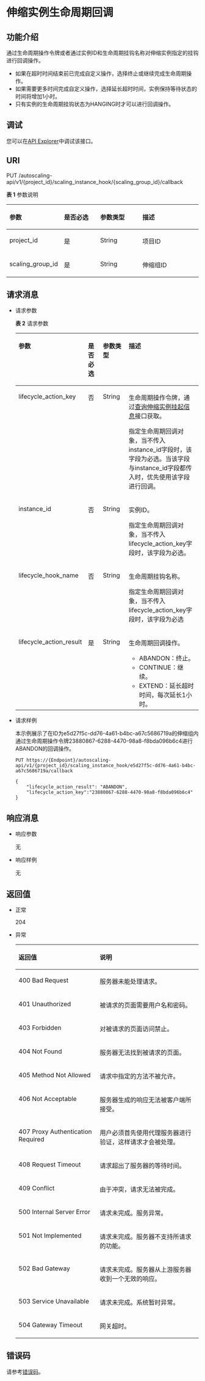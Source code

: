 # 伸缩实例生命周期回调<a name="as_06_0905"></a>

## 功能介绍<a name="section2082935495536"></a>

通过生命周期操作令牌或者通过实例ID和生命周期挂钩名称对伸缩实例指定的挂钩进行回调操作。

-   如果在超时时间结束前已完成自定义操作，选择终止或继续完成生命周期操作。
-   如果需要更多时间完成自定义操作，选择延长超时时间，实例保持等待状态的时间将增加1小时。
-   只有实例的生命周期挂钩状态为HANGING时才可以进行回调操作。

## 调试<a name="section948154693415"></a>

您可以在[API Explorer](https://apiexplorer.developer.huaweicloud.com/apiexplorer/doc?product=AS&api=CallbackInstanceLifeCycleHook)中调试该接口。

## URI<a name="section1799627095536"></a>

PUT /autoscaling-api/v1/\{project\_id\}/scaling\_instance\_hook/\{scaling\_group\_id\}/callback

**表 1**  参数说明

<a name="table331451795536"></a>
<table><thead align="left"><tr id="row3996181195536"><th class="cellrowborder" valign="top" width="24.752475247524753%" id="mcps1.2.5.1.1"><p id="p1568129195536"><a name="p1568129195536"></a><a name="p1568129195536"></a>参数</p>
</th>
<th class="cellrowborder" valign="top" width="19.801980198019802%" id="mcps1.2.5.1.2"><p id="p6222504395536"><a name="p6222504395536"></a><a name="p6222504395536"></a>是否必选</p>
</th>
<th class="cellrowborder" valign="top" width="22.772277227722775%" id="mcps1.2.5.1.3"><p id="p706369995536"><a name="p706369995536"></a><a name="p706369995536"></a>参数类型</p>
</th>
<th class="cellrowborder" valign="top" width="32.67326732673268%" id="mcps1.2.5.1.4"><p id="p3528875695536"><a name="p3528875695536"></a><a name="p3528875695536"></a>描述</p>
</th>
</tr>
</thead>
<tbody><tr id="row3981698995536"><td class="cellrowborder" valign="top" width="24.752475247524753%" headers="mcps1.2.5.1.1 "><p id="p395071195536"><a name="p395071195536"></a><a name="p395071195536"></a>project_id</p>
</td>
<td class="cellrowborder" valign="top" width="19.801980198019802%" headers="mcps1.2.5.1.2 "><p id="p5157220295536"><a name="p5157220295536"></a><a name="p5157220295536"></a>是</p>
</td>
<td class="cellrowborder" valign="top" width="22.772277227722775%" headers="mcps1.2.5.1.3 "><p id="p1659881395536"><a name="p1659881395536"></a><a name="p1659881395536"></a>String</p>
</td>
<td class="cellrowborder" valign="top" width="32.67326732673268%" headers="mcps1.2.5.1.4 "><p id="p36520930"><a name="p36520930"></a><a name="p36520930"></a>项目ID</p>
</td>
</tr>
<tr id="row3571771510329"><td class="cellrowborder" valign="top" width="24.752475247524753%" headers="mcps1.2.5.1.1 "><p id="p745378510329"><a name="p745378510329"></a><a name="p745378510329"></a>scaling_group_id</p>
</td>
<td class="cellrowborder" valign="top" width="19.801980198019802%" headers="mcps1.2.5.1.2 "><p id="p6688574910329"><a name="p6688574910329"></a><a name="p6688574910329"></a>是</p>
</td>
<td class="cellrowborder" valign="top" width="22.772277227722775%" headers="mcps1.2.5.1.3 "><p id="p4903655610329"><a name="p4903655610329"></a><a name="p4903655610329"></a>String</p>
</td>
<td class="cellrowborder" valign="top" width="32.67326732673268%" headers="mcps1.2.5.1.4 "><p id="p1253812010329"><a name="p1253812010329"></a><a name="p1253812010329"></a>伸缩组ID</p>
</td>
</tr>
</tbody>
</table>

## 请求消息<a name="section2093926095536"></a>

-   请求参数

    **表 2**  请求参数

    <a name="table4997382820112"></a>
    <table><thead align="left"><tr id="row2123882320112"><th class="cellrowborder" valign="top" width="21.21212121212121%" id="mcps1.2.5.1.1"><p id="p4262313620112"><a name="p4262313620112"></a><a name="p4262313620112"></a>参数</p>
    </th>
    <th class="cellrowborder" valign="top" width="11.111111111111112%" id="mcps1.2.5.1.2"><p id="p2992199720112"><a name="p2992199720112"></a><a name="p2992199720112"></a>是否必选</p>
    </th>
    <th class="cellrowborder" valign="top" width="17.171717171717173%" id="mcps1.2.5.1.3"><p id="p776271120112"><a name="p776271120112"></a><a name="p776271120112"></a>参数类型</p>
    </th>
    <th class="cellrowborder" valign="top" width="50.505050505050505%" id="mcps1.2.5.1.4"><p id="p2479984520112"><a name="p2479984520112"></a><a name="p2479984520112"></a>描述</p>
    </th>
    </tr>
    </thead>
    <tbody><tr id="row6263043220112"><td class="cellrowborder" valign="top" width="21.21212121212121%" headers="mcps1.2.5.1.1 "><p id="p3990020720112"><a name="p3990020720112"></a><a name="p3990020720112"></a>lifecycle_action_key</p>
    </td>
    <td class="cellrowborder" valign="top" width="11.111111111111112%" headers="mcps1.2.5.1.2 "><p id="p1069132320112"><a name="p1069132320112"></a><a name="p1069132320112"></a>否</p>
    </td>
    <td class="cellrowborder" valign="top" width="17.171717171717173%" headers="mcps1.2.5.1.3 "><p id="p6069079520112"><a name="p6069079520112"></a><a name="p6069079520112"></a>String</p>
    </td>
    <td class="cellrowborder" valign="top" width="50.505050505050505%" headers="mcps1.2.5.1.4 "><p id="p73891115192119"><a name="p73891115192119"></a><a name="p73891115192119"></a>生命周期操作令牌，通过<a href="查询伸缩实例挂起信息.md">查询伸缩实例挂起信息</a>接口获取。</p>
    <p id="p3673632611937"><a name="p3673632611937"></a><a name="p3673632611937"></a>指定生命周期回调对象，当不传入instance_id字段时，该字段为必选。当该字段与instance_id字段都传入时，优先使用该字段进行回调。</p>
    </td>
    </tr>
    <tr id="row55691878201313"><td class="cellrowborder" valign="top" width="21.21212121212121%" headers="mcps1.2.5.1.1 "><p id="p65006536201322"><a name="p65006536201322"></a><a name="p65006536201322"></a>instance_id</p>
    </td>
    <td class="cellrowborder" valign="top" width="11.111111111111112%" headers="mcps1.2.5.1.2 "><p id="p31038046201322"><a name="p31038046201322"></a><a name="p31038046201322"></a>否</p>
    </td>
    <td class="cellrowborder" valign="top" width="17.171717171717173%" headers="mcps1.2.5.1.3 "><p id="p31053834201322"><a name="p31053834201322"></a><a name="p31053834201322"></a>String</p>
    </td>
    <td class="cellrowborder" valign="top" width="50.505050505050505%" headers="mcps1.2.5.1.4 "><p id="p10950768201531"><a name="p10950768201531"></a><a name="p10950768201531"></a>实例ID。</p>
    <p id="p1694397201322"><a name="p1694397201322"></a><a name="p1694397201322"></a>指定生命周期回调对象，当不传入lifecycle_action_key字段时，该字段为必选。</p>
    </td>
    </tr>
    <tr id="row32208529111251"><td class="cellrowborder" valign="top" width="21.21212121212121%" headers="mcps1.2.5.1.1 "><p id="p43733848111254"><a name="p43733848111254"></a><a name="p43733848111254"></a>lifecycle_hook_name</p>
    </td>
    <td class="cellrowborder" valign="top" width="11.111111111111112%" headers="mcps1.2.5.1.2 "><p id="p52780834111254"><a name="p52780834111254"></a><a name="p52780834111254"></a>否</p>
    </td>
    <td class="cellrowborder" valign="top" width="17.171717171717173%" headers="mcps1.2.5.1.3 "><p id="p47389189111254"><a name="p47389189111254"></a><a name="p47389189111254"></a>String</p>
    </td>
    <td class="cellrowborder" valign="top" width="50.505050505050505%" headers="mcps1.2.5.1.4 "><p id="p13319080111254"><a name="p13319080111254"></a><a name="p13319080111254"></a>生命周期挂钩名称。</p>
    <p id="p35204414111313"><a name="p35204414111313"></a><a name="p35204414111313"></a>指定生命周期回调对象，当不传入lifecycle_action_key字段时，该字段为必选</p>
    </td>
    </tr>
    <tr id="row1884829420112"><td class="cellrowborder" valign="top" width="21.21212121212121%" headers="mcps1.2.5.1.1 "><p id="p5031683220112"><a name="p5031683220112"></a><a name="p5031683220112"></a>lifecycle_action_result</p>
    </td>
    <td class="cellrowborder" valign="top" width="11.111111111111112%" headers="mcps1.2.5.1.2 "><p id="p4913161120112"><a name="p4913161120112"></a><a name="p4913161120112"></a>是</p>
    </td>
    <td class="cellrowborder" valign="top" width="17.171717171717173%" headers="mcps1.2.5.1.3 "><p id="p2023756720112"><a name="p2023756720112"></a><a name="p2023756720112"></a>String</p>
    </td>
    <td class="cellrowborder" valign="top" width="50.505050505050505%" headers="mcps1.2.5.1.4 "><p id="p55541820112"><a name="p55541820112"></a><a name="p55541820112"></a>生命周期回调操作。</p>
    <a name="ul112083645318"></a><a name="ul112083645318"></a><ul id="ul112083645318"><li>ABANDON：终止。</li><li>CONTINUE：继续。</li><li>EXTEND：延长超时时间，每次延长1小时。</li></ul>
    </td>
    </tr>
    </tbody>
    </table>

-   请求样例

    本示例展示了在ID为e5d27f5c-dd76-4a61-b4bc-a67c5686719a的伸缩组内通过生命周期操作令牌23880867-6288-4470-98a8-f8bda096b6c4进行ABANDON的回调操作。

    ```
    PUT https://{Endpoint}/autoscaling-api/v1/{project_id}/scaling_instance_hook/e5d27f5c-dd76-4a61-b4bc-a67c5686719a/callback
    
    {
        "lifecycle_action_result": "ABANDON",
        "lifecycle_action_key":"23880867-6288-4470-98a8-f8bda096b6c4"
    }
    ```


## 响应消息<a name="section5819104495536"></a>

-   响应参数

    无

-   响应样例

    无


## 返回值<a name="section1489498995536"></a>

-   正常

    204

-   异常

    <a name="table4898896895536"></a>
    <table><thead align="left"><tr id="row2202573295536"><th class="cellrowborder" valign="top" width="44.36%" id="mcps1.1.3.1.1"><p id="p3925390595536"><a name="p3925390595536"></a><a name="p3925390595536"></a>返回值</p>
    </th>
    <th class="cellrowborder" valign="top" width="55.64%" id="mcps1.1.3.1.2"><p id="p2544972695536"><a name="p2544972695536"></a><a name="p2544972695536"></a>说明</p>
    </th>
    </tr>
    </thead>
    <tbody><tr id="row4816190795536"><td class="cellrowborder" valign="top" width="44.36%" headers="mcps1.1.3.1.1 "><p id="p880040995536"><a name="p880040995536"></a><a name="p880040995536"></a>400 Bad Request</p>
    </td>
    <td class="cellrowborder" valign="top" width="55.64%" headers="mcps1.1.3.1.2 "><p id="p4174453595536"><a name="p4174453595536"></a><a name="p4174453595536"></a>服务器未能处理请求。</p>
    </td>
    </tr>
    <tr id="row4015650395536"><td class="cellrowborder" valign="top" width="44.36%" headers="mcps1.1.3.1.1 "><p id="p3145134295536"><a name="p3145134295536"></a><a name="p3145134295536"></a>401 Unauthorized</p>
    </td>
    <td class="cellrowborder" valign="top" width="55.64%" headers="mcps1.1.3.1.2 "><p id="p6453073695536"><a name="p6453073695536"></a><a name="p6453073695536"></a>被请求的页面需要用户名和密码。</p>
    </td>
    </tr>
    <tr id="row4390571895536"><td class="cellrowborder" valign="top" width="44.36%" headers="mcps1.1.3.1.1 "><p id="p6670224695536"><a name="p6670224695536"></a><a name="p6670224695536"></a>403 Forbidden</p>
    </td>
    <td class="cellrowborder" valign="top" width="55.64%" headers="mcps1.1.3.1.2 "><p id="p3417285595536"><a name="p3417285595536"></a><a name="p3417285595536"></a>对被请求的页面访问禁止。</p>
    </td>
    </tr>
    <tr id="row3912024395536"><td class="cellrowborder" valign="top" width="44.36%" headers="mcps1.1.3.1.1 "><p id="p1462312895536"><a name="p1462312895536"></a><a name="p1462312895536"></a>404 Not Found</p>
    </td>
    <td class="cellrowborder" valign="top" width="55.64%" headers="mcps1.1.3.1.2 "><p id="p4362270595536"><a name="p4362270595536"></a><a name="p4362270595536"></a>服务器无法找到被请求的页面。</p>
    </td>
    </tr>
    <tr id="row5706002995536"><td class="cellrowborder" valign="top" width="44.36%" headers="mcps1.1.3.1.1 "><p id="p5845961695536"><a name="p5845961695536"></a><a name="p5845961695536"></a>405 Method Not Allowed</p>
    </td>
    <td class="cellrowborder" valign="top" width="55.64%" headers="mcps1.1.3.1.2 "><p id="p3760842795536"><a name="p3760842795536"></a><a name="p3760842795536"></a>请求中指定的方法不被允许。</p>
    </td>
    </tr>
    <tr id="row293152795536"><td class="cellrowborder" valign="top" width="44.36%" headers="mcps1.1.3.1.1 "><p id="p3612717195536"><a name="p3612717195536"></a><a name="p3612717195536"></a>406 Not Acceptable</p>
    </td>
    <td class="cellrowborder" valign="top" width="55.64%" headers="mcps1.1.3.1.2 "><p id="p4061970695536"><a name="p4061970695536"></a><a name="p4061970695536"></a>服务器生成的响应无法被客户端所接受。</p>
    </td>
    </tr>
    <tr id="row3003304095536"><td class="cellrowborder" valign="top" width="44.36%" headers="mcps1.1.3.1.1 "><p id="p1675719895536"><a name="p1675719895536"></a><a name="p1675719895536"></a>407 Proxy Authentication Required</p>
    </td>
    <td class="cellrowborder" valign="top" width="55.64%" headers="mcps1.1.3.1.2 "><p id="p1515577295536"><a name="p1515577295536"></a><a name="p1515577295536"></a>用户必须首先使用代理服务器进行验证，这样请求才会被处理。</p>
    </td>
    </tr>
    <tr id="row218422095536"><td class="cellrowborder" valign="top" width="44.36%" headers="mcps1.1.3.1.1 "><p id="p4270415095536"><a name="p4270415095536"></a><a name="p4270415095536"></a>408 Request Timeout</p>
    </td>
    <td class="cellrowborder" valign="top" width="55.64%" headers="mcps1.1.3.1.2 "><p id="p3648411695536"><a name="p3648411695536"></a><a name="p3648411695536"></a>请求超出了服务器的等待时间。</p>
    </td>
    </tr>
    <tr id="row5992159295536"><td class="cellrowborder" valign="top" width="44.36%" headers="mcps1.1.3.1.1 "><p id="p2181080895536"><a name="p2181080895536"></a><a name="p2181080895536"></a>409 Conflict</p>
    </td>
    <td class="cellrowborder" valign="top" width="55.64%" headers="mcps1.1.3.1.2 "><p id="p2184504195536"><a name="p2184504195536"></a><a name="p2184504195536"></a>由于冲突，请求无法被完成。</p>
    </td>
    </tr>
    <tr id="row6238764295536"><td class="cellrowborder" valign="top" width="44.36%" headers="mcps1.1.3.1.1 "><p id="p2023420295536"><a name="p2023420295536"></a><a name="p2023420295536"></a>500 Internal Server Error</p>
    </td>
    <td class="cellrowborder" valign="top" width="55.64%" headers="mcps1.1.3.1.2 "><p id="p2835763895536"><a name="p2835763895536"></a><a name="p2835763895536"></a>请求未完成。服务异常。</p>
    </td>
    </tr>
    <tr id="row5389215795536"><td class="cellrowborder" valign="top" width="44.36%" headers="mcps1.1.3.1.1 "><p id="p318858395536"><a name="p318858395536"></a><a name="p318858395536"></a>501 Not Implemented</p>
    </td>
    <td class="cellrowborder" valign="top" width="55.64%" headers="mcps1.1.3.1.2 "><p id="p5694869095536"><a name="p5694869095536"></a><a name="p5694869095536"></a>请求未完成。服务器不支持所请求的功能。</p>
    </td>
    </tr>
    <tr id="row4277616795536"><td class="cellrowborder" valign="top" width="44.36%" headers="mcps1.1.3.1.1 "><p id="p4231752695536"><a name="p4231752695536"></a><a name="p4231752695536"></a>502 Bad Gateway</p>
    </td>
    <td class="cellrowborder" valign="top" width="55.64%" headers="mcps1.1.3.1.2 "><p id="p516757795536"><a name="p516757795536"></a><a name="p516757795536"></a>请求未完成。服务器从上游服务器收到一个无效的响应。</p>
    </td>
    </tr>
    <tr id="row4650819895536"><td class="cellrowborder" valign="top" width="44.36%" headers="mcps1.1.3.1.1 "><p id="p906768395536"><a name="p906768395536"></a><a name="p906768395536"></a>503 Service Unavailable</p>
    </td>
    <td class="cellrowborder" valign="top" width="55.64%" headers="mcps1.1.3.1.2 "><p id="p6339370495536"><a name="p6339370495536"></a><a name="p6339370495536"></a>请求未完成。系统暂时异常。</p>
    </td>
    </tr>
    <tr id="row3367243095536"><td class="cellrowborder" valign="top" width="44.36%" headers="mcps1.1.3.1.1 "><p id="p4311227595536"><a name="p4311227595536"></a><a name="p4311227595536"></a>504 Gateway Timeout</p>
    </td>
    <td class="cellrowborder" valign="top" width="55.64%" headers="mcps1.1.3.1.2 "><p id="p243336495536"><a name="p243336495536"></a><a name="p243336495536"></a>网关超时。</p>
    </td>
    </tr>
    </tbody>
    </table>


## 错误码<a name="section17669131616110"></a>

请参考[错误码](错误码.md)。


